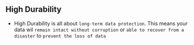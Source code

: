 ## High Durability

- High Durability is all about `long-term data protection`. This means your data wil `remain intact without corruption` or `able to recover from a disaster` to `prevent the loss of data`
